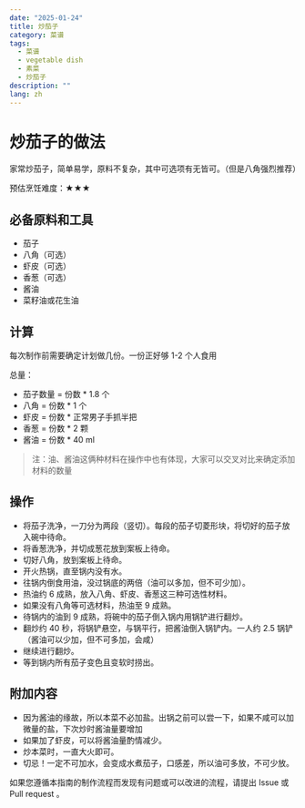 ```yaml
---
date: "2025-01-24"
title: 炒茄子
category: 菜谱
tags:
  - 菜谱
  - vegetable dish
  - 素菜
  - 炒茄子
description: ""
lang: zh
---
```


# 炒茄子的做法

家常炒茄子，简单易学，原料不复杂，其中可选项有无皆可。（但是八角强烈推荐）

预估烹饪难度：★★★

## 必备原料和工具

- 茄子
- 八角（可选）
- 虾皮（可选）
- 香葱（可选）
- 酱油
- 菜籽油或花生油

## 计算

每次制作前需要确定计划做几份。一份正好够 1-2 个人食用

总量：

- 茄子数量 = 份数 *  1.8 个
- 八角 = 份数 * 1 个
- 虾皮 = 份数 * 正常男子手抓半把
- 香葱 = 份数 * 2 颗
- 酱油 = 份数 * 40 ml

> 注：油、酱油这俩种材料在操作中也有体现，大家可以交叉对比来确定添加材料的数量

## 操作

- 将茄子洗净，一刀分为两段（竖切）。每段的茄子切菱形块，将切好的茄子放入碗中待命。
- 将香葱洗净，并切成葱花放到案板上待命。
- 切好八角，放到案板上待命。
- 开火热锅，直至锅内没有水。
- 往锅内倒食用油，没过锅底的两倍（油可以多加，但不可少加）。
- 热油约 6 成熟，放入八角、虾皮、香葱这三种可选性材料。
- 如果没有八角等可选材料，热油至 9 成熟。
- 待锅内的油到 9 成熟，将碗中的茄子倒入锅内用锅铲进行翻炒。
- 翻炒约 40 秒，将锅铲悬空，与锅平行，把酱油倒入锅铲内。一人约 2.5 锅铲（酱油可以少加，但不可多加，会咸）
- 继续进行翻炒。
- 等到锅内所有茄子变色且变软时捞出。

## 附加内容

- 因为酱油的缘故，所以本菜不必加盐。出锅之前可以尝一下，如果不咸可以加微量的盐，下次炒时酱油量要增加
- 如果加了虾皮，可以将酱油量酌情减少。
- 炒本菜时，一直大火即可。
- 切忌！一定不可加水，会变成水煮茄子，口感差，所以油可多放，不可少放。

如果您遵循本指南的制作流程而发现有问题或可以改进的流程，请提出 Issue 或 Pull request 。
